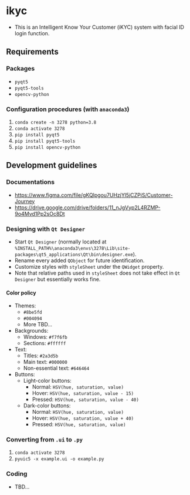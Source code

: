 # ikyc
* This is an Intelligent
Know Your Customer (iKYC) system with facial ID login function.
## Requirements
### Packages
* `pyqt5`
* `pyqt5-tools`
* `opencv-python`
### Configuration procedures (with `anaconda3`)
1. `conda create -n 3278 python=3.8`
2. `conda activate 3278`
3. `pip install pyqt5`
4. `pip install pyqt5-tools`
5. `pip install opencv-python`
## Development guidelines
### Documentations
* https://www.figma.com/file/gKQlpgou7UHzjYl5jCZPiS/Customer-Journey
* https://drive.google.com/drive/folders/11_nJgVyp2L4RZMP-9o4Mvd1Pp2sOc8Dt
### Designing with `Qt Designer`
* Start `Qt Designer` (normally located at `%INSTALL_PATH%\anaconda3\envs\3278\Lib\site-packages\qt5_applications\Qt\bin\designer.exe`).
* Rename every added `QObject` for future identification. 
* Customize styles with `styleSheet` under the `QWidget` property. 
* Note that relative paths used in `styleSheet` does not take effect in `Qt Designer` but essentially works fine. 
#### Color policy
* Themes:
  * `#8be5fd`
  * `#004094`
  * More TBD...
* Backgrounds:
  * Windows: `#f7f6fb`
  * Sections: `#ffffff`
* Text: 
  * Titles: `#2a3d5b`
  * Main text: `#000000`
  * Non-essential text: `#646464`
* Buttons:
  * Light-color buttons: 
    * Normal: `HSV(hue, saturation, value)`
    * Hover: `HSV(hue, saturation, value - 15)`
    * Pressed: `HSV(hue, saturation, value - 40)`
  * Dark-color buttons: 
    * Normal: `HSV(hue, saturation, value)`
    * Hover: `HSV(hue, saturation, value + 40)`
    * Pressed: `HSV(hue, saturation, value)`
### Converting from `.ui` to `.py`
1. `conda activate 3278`
2. `pyuic5 -x example.ui -o example.py`
### Coding
* TBD...
